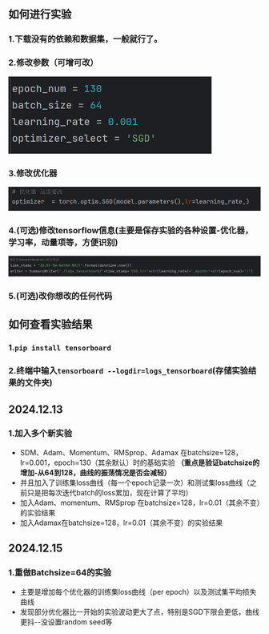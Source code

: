 ## 如何进行实验
### 1.下载没有的依赖和数据集，一般就行了。
### 2.修改参数（可增可改）
![简单参数](image/img.png)
### 3.修改优化器
![优化器](image/img_1.png)
### 4.(可选)修改tensorflow信息(主要是保存实验的各种设置-优化器，学习率，动量项等，方便识别)
![summary_dir](image/img_2.png)
### 5.(可选)改你想改的任何代码
## 如何查看实验结果
### 1.```pip install tensorboard```
### 2.终端中输入```tensorboard --logdir=logs_tensorboard```(存储实验结果的文件夹)

## 2024.12.13
### 1.加入多个新实验
* SDM、Adam、Momentum、RMSprop、Adamax 在batchsize=128，lr=0.001，epoch=130（其余默认）时的基础实验 **（重点是验证batchsize的增加-从64到128，曲线的振荡情况是否会减轻）**
* 并且加入了训练集loss曲线（每一个epoch记录一次）和测试集loss曲线（之前只是把每次迭代batch的loss累加，现在计算了平均）
* 加入Adam、momentum、RMSprop 在batchsize=128，lr=0.01（其余不变）的实验结果
* 加入Adamax在batchsize=128，lr=0.01（其余不变）的实验结果

## 2024.12.15
### 1.重做Batchsize=64的实验
* 主要是增加每个优化器的训练集loss曲线（per epoch）以及测试集平均损失曲线
* 发现部分优化器比一开始的实验波动更大了点，特别是SGD下限会更低，曲线更抖--没设置random seed等

